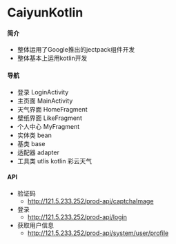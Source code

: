 # CaiyunKotlin
#### 简介

* 整体运用了Google推出的jectpack组件开发
* 整体基本上运用kotlin开发



#### 导航

* 登录   LoginActivity
* 主页面 MainActivity
* 天气界面  HomeFragment
* 壁纸界面  LikeFragment
* 个人中心  MyFragment
* 实体类  bean
* 基类  base
* 适配器  adapter
* 工具类  utlis
kotlin  彩云天气

#### API

* 验证码
  * http://121.5.233.252/prod-api/captchaImage
* 登录
  * http://121.5.233.252/prod-api/login
* 获取用户信息
  * http://121.5.233.252/prod-api/system/user/profile
